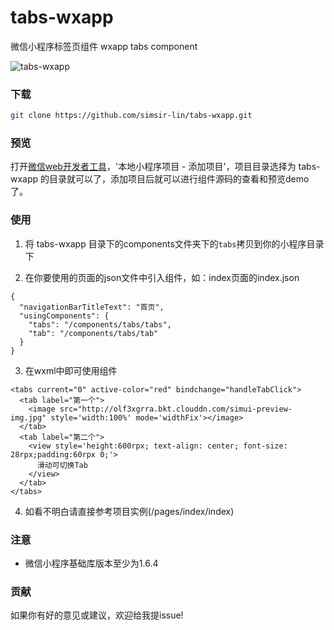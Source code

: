 # tabs-wxapp
微信小程序标签页组件 wxapp tabs component

![tabs-wxapp](http://p2bkiq8gf.bkt.clouddn.com/18-2-7/40395371.jpg "tabs-wxapp")

### 下载
``` bash
git clone https://github.com/simsir-lin/tabs-wxapp.git
```

### 预览
打开[微信web开发者工具](https://mp.weixin.qq.com/debug/wxadoc/dev/devtools/download.html)，'本地小程序项目 - 添加项目'，项目目录选择为 tabs-wxapp 的目录就可以了，添加项目后就可以进行组件源码的查看和预览demo了。

### 使用
1. 将 tabs-wxapp 目录下的components文件夹下的`tabs`拷贝到你的小程序目录下

2. 在你要使用的页面的json文件中引入组件，如：index页面的index.json
```
{
  "navigationBarTitleText": "首页",
  "usingComponents": {
    "tabs": "/components/tabs/tabs",
    "tab": "/components/tabs/tab"
  }
}
```

3. 在wxml中即可使用组件
```
<tabs current="0" active-color="red" bindchange="handleTabClick">
  <tab label="第一个">
    <image src="http://olf3xgrra.bkt.clouddn.com/simui-preview-img.jpg" style='width:100%' mode='widthFix'></image>
  </tab>
  <tab label="第二个">
    <view style='height:600rpx; text-align: center; font-size: 28rpx;padding:60rpx 0;'>
      滑动可切换Tab
    </view>
  </tab>
</tabs>
```

4. 如看不明白请直接参考项目实例(/pages/index/index)

### 注意
* 微信小程序基础库版本至少为1.6.4

### 贡献
如果你有好的意见或建议，欢迎给我提issue!
